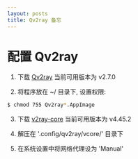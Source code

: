 ```yaml
---
layout: posts
title: Qv2ray 备忘
---
```



# 配置 Qv2ray

1. 下载 [Qv2ray](https://github.com/Qv2ray/Qv2ray/releases/download/v2.7.0/Qv2ray-v2.7.0-linux-x64.AppImage) 当前可用版本为 v2.7.0

2. 将程序放在 ~/ 目录下, 设置权限:

```bash
$ chmod 755 Qv2ray*.AppImage
```

3. 下载 [v2ray-core](https://github.com/v2fly/v2ray-core/releases/download/v4.45.2/v2ray-linux-64.zip) 当前可用版本为 v4.45.2

4. 解压在 '.config/qv2ray/vcore/' 目录下

5. 在系统设置中将网络代理设为 'Manual'

